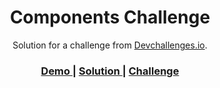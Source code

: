 <!-- Please update value in the {}  -->

<h1 align="center">Components Challenge</h1>

<div align="center">
   Solution for a challenge from  <a href="http://devchallenges.io" target="_blank">Devchallenges.io</a>.
</div>

<div align="center">
  <h3>
    <a href="https://wonderful-banach-32a1eb.netlify.app/">
      Demo
    </a>
    <span> | </span>
    <a href="https://github.com/nisargp08/DC-P1-FE-Components/blob/master/src/components/Buttons.vue">
      Solution
    </a>
    <span> | </span>
    <a href="https://devchallenges.io/challenges/ohgVTyJCbm5OZyTB2gNY">
      Challenge
    </a>
  </h3>
</div>
